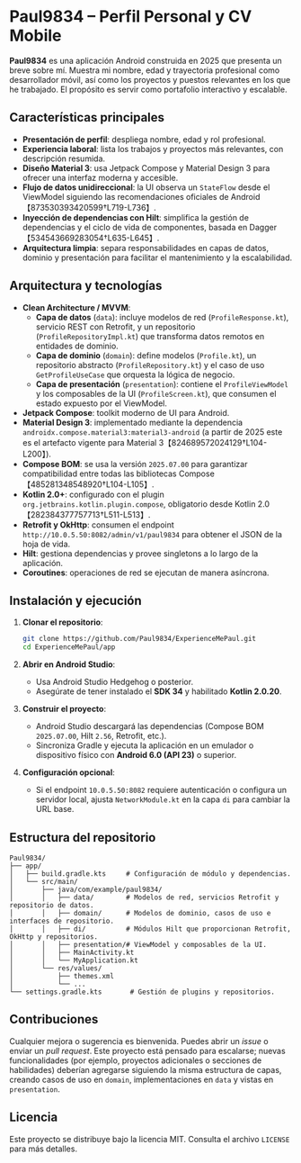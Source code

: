 # Paul9834 – Perfil Personal y CV Mobile

**Paul9834** es una aplicación Android construida en 2025 que presenta un breve sobre mí. Muestra mi nombre, edad y trayectoria profesional como desarrollador móvil, así como los proyectos y puestos relevantes en los que he trabajado. El propósito es servir como portafolio interactivo y escalable.

## Características principales

- **Presentación de perfil**: despliega nombre, edad y rol profesional.
- **Experiencia laboral**: lista los trabajos y proyectos más relevantes, con descripción resumida.
- **Diseño Material 3**: usa Jetpack Compose y Material Design 3 para ofrecer una interfaz moderna y accesible.
- **Flujo de datos unidireccional**: la UI observa un `StateFlow` desde el ViewModel siguiendo las recomendaciones oficiales de Android【873530393420599†L719-L736】.
- **Inyección de dependencias con Hilt**: simplifica la gestión de dependencias y el ciclo de vida de componentes, basada en Dagger【534543669283054†L635-L645】.
- **Arquitectura limpia**: separa responsabilidades en capas de datos, dominio y presentación para facilitar el mantenimiento y la escalabilidad.

## Arquitectura y tecnologías

- **Clean Architecture / MVVM**:
  - **Capa de datos** (`data`): incluye modelos de red (`ProfileResponse.kt`), servicio REST con Retrofit, y un repositorio (`ProfileRepositoryImpl.kt`) que transforma datos remotos en entidades de dominio.
  - **Capa de dominio** (`domain`): define modelos (`Profile.kt`), un repositorio abstracto (`ProfileRepository.kt`) y el caso de uso `GetProfileUseCase` que orquesta la lógica de negocio.
  - **Capa de presentación** (`presentation`): contiene el `ProfileViewModel` y los composables de la UI (`ProfileScreen.kt`), que consumen el estado expuesto por el ViewModel.
- **Jetpack Compose**: toolkit moderno de UI para Android.
- **Material Design 3**: implementado mediante la dependencia `androidx.compose.material3:material3-android` (a partir de 2025 este es el artefacto vigente para Material 3【824689572024129†L104-L200】).
- **Compose BOM**: se usa la versión `2025.07.00` para garantizar compatibilidad entre todas las bibliotecas Compose【485281348548920†L104-L105】.
- **Kotlin 2.0+**: configurado con el plugin `org.jetbrains.kotlin.plugin.compose`, obligatorio desde Kotlin 2.0【282384377757713†L511-L513】.
- **Retrofit y OkHttp**: consumen el endpoint `http://10.0.5.50:8082/admin/v1/paul9834` para obtener el JSON de la hoja de vida.
- **Hilt**: gestiona dependencias y provee singletons a lo largo de la aplicación.
- **Coroutines**: operaciones de red se ejecutan de manera asíncrona.

## Instalación y ejecución

1. **Clonar el repositorio**:
   ```bash
   git clone https://github.com/Paul9834/ExperienceMePaul.git
   cd ExperienceMePaul/app
   ```

2. **Abrir en Android Studio**:
   - Usa Android Studio Hedgehog o posterior.
   - Asegúrate de tener instalado el **SDK 34** y habilitado **Kotlin 2.0.20**.

3. **Construir el proyecto**:
   - Android Studio descargará las dependencias (Compose BOM `2025.07.00`, Hilt `2.56`, Retrofit, etc.).
   - Sincroniza Gradle y ejecuta la aplicación en un emulador o dispositivo físico con **Android 6.0 (API 23)** o superior.

4. **Configuración opcional**:
   - Si el endpoint `10.0.5.50:8082` requiere autenticación o configura un servidor local, ajusta `NetworkModule.kt` en la capa `di` para cambiar la URL base.

## Estructura del repositorio

```
Paul9834/
├── app/
│   ├── build.gradle.kts     # Configuración de módulo y dependencias.
│   └── src/main/
│       ├── java/com/example/paul9834/
│       │   ├── data/        # Modelos de red, servicios Retrofit y repositorio de datos.
│       │   ├── domain/      # Modelos de dominio, casos de uso e interfaces de repositorio.
│       │   ├── di/          # Módulos Hilt que proporcionan Retrofit, OkHttp y repositorios.
│       │   ├── presentation/# ViewModel y composables de la UI.
│       │   ├── MainActivity.kt
│       │   └── MyApplication.kt
│       └── res/values/
│           ├── themes.xml
│           └── ...
└── settings.gradle.kts       # Gestión de plugins y repositorios.
```

## Contribuciones

Cualquier mejora o sugerencia es bienvenida. Puedes abrir un _issue_ o enviar un _pull request_. Este proyecto está pensado para escalarse; nuevas funcionalidades (por ejemplo, proyectos adicionales o secciones de habilidades) deberían agregarse siguiendo la misma estructura de capas, creando casos de uso en `domain`, implementaciones en `data` y vistas en `presentation`.

## Licencia

Este proyecto se distribuye bajo la licencia MIT. Consulta el archivo `LICENSE` para más detalles.
